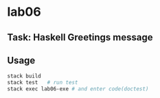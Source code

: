 # lab06  
## Task: Haskell Greetings message

## Usage  
```bash
stack build  
stack test   # run test
stack exec lab06-exe # and enter code(doctest)
